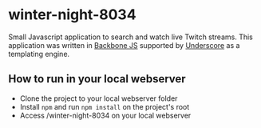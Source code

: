 # winter-night-8034

Small Javascript application to search and watch live Twitch streams. This application was written in [Backbone JS](http://backbonejs.org/) supported by [Underscore](http://underscorejs.org/) as a templating engine.


## How to run in your local webserver

* Clone the project to your local webserver folder
* Install `npm` and run `npm install` on the project's root
* Access /winter-night-8034 on your local webserver